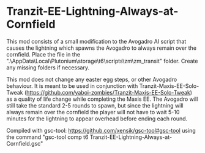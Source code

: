 # Tranzit-EE-Lightning-Always-at-Cornfield
This mod consists of a small modification to the Avogadro AI script that causes the lightning which spawns the Avogadro to always remain over the cornfield. Place the file in the ".\AppData\Local\Plutonium\storage\t6\scripts\zm\zm_transit" folder. Create any missing folders if necessary.

This mod does not change any easter egg steps, or other Avogadro behaviour. It is meant to be used in conjunction with Tranzit-Maxis-EE-Solo-Tweak (https://github.com/yaboi-zombies/Tranzit-Maxis-EE-Solo-Tweak) as a quality of life change while completing the Maxis EE. The Avogadro will still take the standard 2-5 rounds to spawn, but since the lightning will always remain over the cornfield the player will not have to wait 5-10 minutes for the lightning to appear overhead before ending each round.

Compiled with gsc-tool: https://github.com/xensik/gsc-tool#gsc-tool using the command "gsc-tool comp t6 Tranzit-EE-Lightning-Always-at-Cornfield.gsc"
